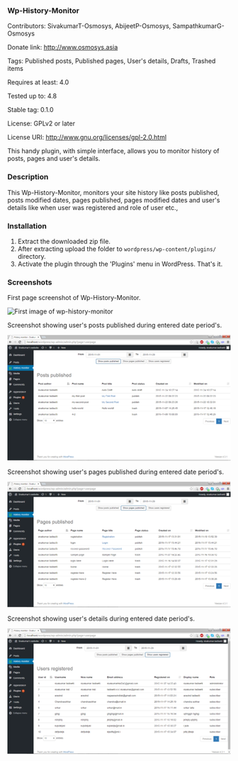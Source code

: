 ### Wp-History-Monitor

Contributors: SivakumarT-Osmosys, AbijeetP-Osmosys, SampathkumarG-Osmosys 

Donate link: http://www.osmosys.asia 

Tags: Published posts, Published pages, User's details, Drafts, Trashed items 

Requires at least: 4.0 

Tested up to: 4.8 

Stable tag: 0.1.0  

License: GPLv2 or later 

License URI: http://www.gnu.org/licenses/gpl-2.0.html 


This handy plugin, with simple interface, allows you to monitor history of posts, pages and user's details.

### Description

This Wp-History-Monitor, monitors your site history like posts published, posts modified dates, pages published, pages modified dates and user's details like when user was registered and role of user etc.,

### Installation

1. Extract the downloaded zip file. 
1. After extracting upload the folder to `wordpress/wp-content/plugins/` directory.
1. Activate the plugin through the 'Plugins' menu in WordPress. That's it.

### Screenshots

First page screenshot of Wp-History-Monitor.

![First image of wp-history-monitor](wp-history-monitor/images/home-page.png)

Screenshot showing user's posts published during entered date period's.

![User's posts](https://raw.githubusercontent.com/OsmosysSoftware/wp-history-monitor/master/images/second%20image.png)

Screenshot showing user's pages published during entered date period's.

![User's pages ](https://raw.githubusercontent.com/OsmosysSoftware/wp-history-monitor/master/images/third%20page.png)

Screenshot showing user's details during entered date period's.

![User's details](https://raw.githubusercontent.com/OsmosysSoftware/wp-history-monitor/master/images/fifth%20page.png)


